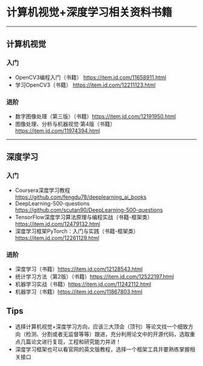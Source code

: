 # 计算机视觉+深度学习相关资料书籍
--------------------------
## 计算机视觉
### 入门
* OpenCV3编程入门（书籍） https://item.jd.com/11658911.html
* 学习OpenCV3（书籍） https://item.jd.com/12211123.html
### 进阶
* 数字图像处理（第三版）（书籍）https://item.jd.com/12191950.html
* 图像处理、分析与机器视觉·第4版（书籍）https://item.jd.com/11974394.html
----------------------------
## 深度学习
### 入门
* Coursera深度学习教程 https://github.com/fengdu78/deeplearning_ai_books
* DeepLearning-500-questions https://github.com/scutan90/DeepLearning-500-questions
* TensorFlow深度学习算法原理与编程实战（书籍-框架类） https://item.jd.com/12479132.html
* 深度学习框架PyTorch：入门与实践（书籍-框架类）https://item.jd.com/12261129.html
### 进阶
* 深度学习（书籍）https://item.jd.com/12128543.html
* 统计学习方法（第2版）（书籍）https://item.jd.com/12522197.html 
* 机器学习实战（书籍）https://item.jd.com/11242112.html
* 机器学习（书籍）https://item.jd.com/11867803.html
## Tips
* 选择计算机视觉+深度学习方向，应该三大顶会（顶刊）等论文找一个细致方向（检测、分割或者无监督等等）跟进，充分利用论文中的开源代码，选取重点几篇论文进行复现，工程和研究能力并进！
* 深度学习框架也可以看官网的英文版教程，选择一个框架工具并要熟练掌握相关接口
